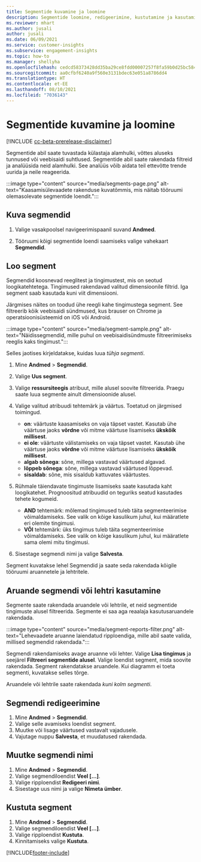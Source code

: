 ```yaml
---
title: Segmentide kuvamine ja loomine
description: Segmentide loomine, redigeerimine, kustutamine ja kasutamine.
ms.reviewer: mhart
ms.author: jusali
author: jusali
ms.date: 06/09/2021
ms.service: customer-insights
ms.subservice: engagement-insights
ms.topic: how-to
ms.manager: shellyha
ms.openlocfilehash: cedcd58373428dd35ba29ce8fdd00007257f8fa59b0d25bc584b4e832df13604
ms.sourcegitcommit: aa0cfbf6240a9f560e3131bdec63e051a8786dd4
ms.translationtype: HT
ms.contentlocale: et-EE
ms.lasthandoff: 08/10/2021
ms.locfileid: "7036143"
---
```

# <a name="view-and-create-segments"></a>Segmentide kuvamine ja loomine

[!INCLUDE [cc-beta-prerelease-disclaimer](includes/cc-beta-prerelease-disclaimer.md)]

Segmentide abil saate tuvastada külastaja alamhulki, võttes aluseks tunnused või veebisaidi suhtlused. Segmentide abil saate rakendada filtreid ja analüüsida neid alamhulki. See analüüs võib aidata teil ettevõtte trende uurida ja neile reageerida. 

:::image type="content" source="media/segments-page.png" alt-text="Kaasamisülevaadete rakenduse kuvatõmmis, mis näitab tööruumi olemasolevate segmentide loendit.":::

## <a name="view-segments"></a>Kuva segmendid

1. Valige vasakpoolsel navigeerimispaanil suvand **Andmed**. 

1. Tööruumi kõigi segmentide loendi saamiseks valige vahekaart **Segmendid**. 

## <a name="create-a-segment"></a>Loo segment

Segmendid koosnevad reeglitest ja tingimustest, mis on seotud loogikatehtetega. Tingimused rakendavad valitud dimensioonile filtrid. Iga segment saab kasutada kuni viit dimensiooni.

Järgmises näites on toodud ühe reegli kahe tingimustega segment. See filtreerib kõik veebisaidi sündmused, kus brauser on Chrome ja operatsioonisüsteemid on iOS või Android.

:::image type="content" source="media/segment-sample.png" alt-text="Näidissegmendid, mille puhul on veebisaidisündmuste filtreerimiseks reeglis kaks tingimust.":::

Selles jaotises kirjeldatakse, kuidas luua *tühja segmenti*.

1. Mine **Andmed** > **Segmendid**.

1. Valige **Uus segment**.

1. Valige **ressursiteegis** atribuut, mille alusel soovite filtreerida. Praegu saate luua segmente ainult dimensioonide alusel.

1. Valige valitud atribuudi tehtemärk ja väärtus. Toetatud on järgmised toimingud.
   - **on**: väärtuste kaasamiseks on vaja täpset vastet. Kasutab ühe väärtuse jaoks **võrdne** või mitme väärtuse lisamiseks **ükskõik millisest**.
   - **ei ole**: väärtuste välistamiseks on vaja täpset vastet. Kasutab ühe väärtuse jaoks **võrdne** või mitme väärtuse lisamiseks **ükskõik millisest**.
   - **algab sõnega**: sõne, millega vastavad väärtused algavad.
   - **lõppeb sõnega**: sõne, millega vastavad väärtused lõppevad.
   - **sisaldab**: sõne, mis sisaldub kattuvates väärtustes.

1. Rühmale täiendavate tingimuste lisamiseks saate kasutada kaht loogikatehet. Prognoositud atribuudid on teguriks seatud kasutades tehete kogumeid.
   - **AND** tehtemärk: mõlemad tingimused tuleb täita segmenteerimise võimaldamiseks. See valik on kõige kasulikum juhul, kui määratlete eri olemite tingimusi.
   - **VÕI** tehtemärk: üks tingimus tuleb täita segmenteerimise võimaldamiseks. See valik on kõige kasulikum juhul, kui määratlete sama olemi mitu tingimusi.

1. Sisestage segmendi nimi ja valige **Salvesta**. 

Segment kuvatakse lehel Segmendid ja saate seda rakendada kõigile tööruumi aruannetele ja lehtritele.

## <a name="use-a-segment-in-a-report-or-funnel"></a>Aruande segmendi või lehtri kasutamine

Segmente saate rakendada aruandele või lehtrile, et neid segmentide tingimuste alusel filtreerida. Segmente ei saa aga reaalaja kasutusaruandele rakendada.

:::image type="content" source="media/segment-reports-filter.png" alt-text="Lehevaadete aruanne laiendatud ripploendiga, mille abil saate valida, millised segmendid rakendada.":::

Segmendi rakendamiseks avage aruanne või lehter. Valige **Lisa tingimus** ja seejärel **Filtreeri segmentide alusel**. Valige loendist segment, mida soovite rakendada. Segment rakendatakse aruandele. Kui diagramm ei toeta segmenti, kuvatakse selles tõrge.
 
Aruandele või lehtrile saate rakendada *kuni kolm segmenti*.

## <a name="edit-a-segment"></a>Segmendi redigeerimine

1. Mine **Andmed** > **Segmendid**.
1. Valige selle avamiseks loendist segment. 
1. Muutke või lisage väärtused vastavalt vajadusele.
1. Vajutage nuppu **Salvesta**, et muudatused rakendada.

## <a name="change-the-name-of-a-segment"></a>Muutke segmendi nimi

1. Mine **Andmed** > **Segmendid**.
1. Valige segmendiloendist **Veel [...]**. 
1. Valige ripploendist **Redigeeri nimi**.
1. Sisestage uus nimi ja valige **Nimeta ümber**.

## <a name="delete-a-segment"></a>Kustuta segment

1. Mine **Andmed** > **Segmendid**.
1. Valige segmendiloendist **Veel [...]**. 
1. Valige ripploendist **Kustuta**.
1. Kinnitamiseks valige **Kustuta**.

[!INCLUDE[footer-include](../includes/footer-banner.md)]
